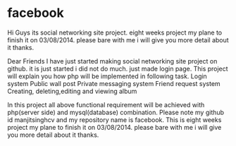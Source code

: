 facebook
========

Hi Guys its social networking site project. eight weeks project my plane to finish it on 03/08/2014. please bare with me i will give you more detail about it thanks.

Dear Friends I have just started making social networking site project on github. it is just started i did not do much. just made login page. This project will explain you how php will be implemented in following task.
Login system
Public wall post
Private messaging system
Friend request system
Creating, deleting,editing and viewing album 

In this project all above functional requirement will be achieved with php(server side) and mysql(database) combination. Please note my github id manjitsinghcv and my repository name is facebook. This is eight weeks project my plane to finish it on 03/08/2014. please bare with me i will give you more detail about it thanks.
